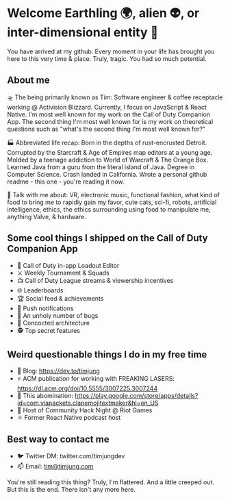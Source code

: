 # Welcome Earthling 🌍, alien 👽, or inter-dimensional entity 🌌

You have arrived at my github. Every moment in your life has brought you here to this very time & place. Truly, tragic. You had so much potential.

## About me

🛸 The being primarily known as Tim: Software engineer & coffee receptacle working @ Activision Blizzard. Currently, I focus on JavaScript & React Native. I'm most well known for my work on the Call of Duty Companion App. The second thing I'm most well known for is my work on theoretical questions such as "what's the second thing I'm most well known for?"

🏭 Abbreviated life recap: Born in the depths of rust-encrusted Detroit. Corrupted by the Starcraft & Age of Empires map editors at a young age. Molded by a teenage addiction to World of Warcraft & The Orange Box. Learned Java from a guru from the literal island of Java. Degree in Computer Science. Crash landed in  California. Wrote a personal github readme - this one - you're reading it now. 

📡 Talk with me about: VR, electronic music, functional fashion, what kind of food to bring me to rapidly gain my favor, cute cats, sci-fi, robots, artificial intelligence, ethics, the ethics surrounding using food to manipulate me, anything Valve, & hardware. 

## Some cool things I shipped on the Call of Duty Companion App
- 🔫 Call of Duty in-app Loadout Editor
- ⚔️ Weekly Tournament & Squads
- 📺 Call of Duty League streams & viewership incentives
- 🌐 Leaderboards
- 🏆 Social feed & achievements
- 🔔 Push notifications
- 🐛 An unholy number of bugs
- 🧰 Concocted architecture
- 🕵️ Top secret features

## Weird questionable things I do in my free time
- 📜 Blog: https://dev.to/timjung
- ⚡ ACM publication for working with FREAKING LASERS: https://dl.acm.org/doi/10.5555/3007225.3007244
- 👏 This abomination: https://play.google.com/store/apps/details?id=com.viapackets.clapemojitextmaker&hl=en_US
- 🌙 Host of Community Hack Night @ Riot Games
- ⚛️ Former React Native podcast host

## Best way to contact me
- 🐦 Twitter DM: twitter.com/timjungdev
- 📫 Email: tim@timjung.com

You're still reading this thing? Truly, I'm flattered. And a little creeped out. But this is the end. There isn't any more here. 

